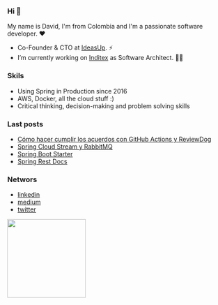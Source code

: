 ### Hi 👋

My name is David, I'm from Colombia and I'm a passionate software developer. ❤️


- Co-Founder & CTO at <a href="http://www.ideasup.co/" target="blank">IdeasUp</a>. ⚡
- I’m currently working on <a href="https://www.inditex.com/itxcomweb/es/home" target="blank">Inditex</a> as Software Architect. 👨‍💻


### Skils

- Using Spring in Production since 2016
- AWS, Docker, all the cloud stuff :)
- Critical thinking, decision-making and problem solving skills

### Last posts
<!-- MEDIUM-POSS-LIST:START-->
- [Cómo hacer cumplir los acuerdos con GitHub Actions y ReviewDog](https://medium.com/@leo.bernal1946/c%C3%B3mo-hacer-cumplir-los-acuerdos-con-github-actions-y-reviewdog-60ba7574dbf0?source=rss-5bd223858283------2)
- [Spring Cloud Stream y RabbitMQ](https://medium.com/@leo.bernal1946/spring-cloud-stream-y-rabbitmq-4c9bf282d240?source=rss-5bd223858283------2)
- [Spring Boot Starter](https://medium.com/@leo.bernal1946/spring-boot-starter-794ce43d055f?source=rss-5bd223858283------2)
- [Spring Rest Docs](https://medium.com/@leo.bernal1946/spring-rest-docs-a6c48b4a2f3e?source=rss-5bd223858283------2)
<!-- MEDIUM-POSS-LIST:END-->
### Networs

- <a href="david-leonardo-bernal-8968a060" target="blank">linkedin</a>
- <a href="https://medium.com/@leo.bernal1946" target="blank">medium</a>
- <a href="https://twitter.com/bernal1946" target="blank">twitter</a>

<div>
  <a href="https://github.com/dberna2">
  <img height="180em" src="https://github-readme-stats.vercel.app/api/top-langs/?username=dberna2&layout=compact&langs_count=7&theme=dracula"/>
</div>
